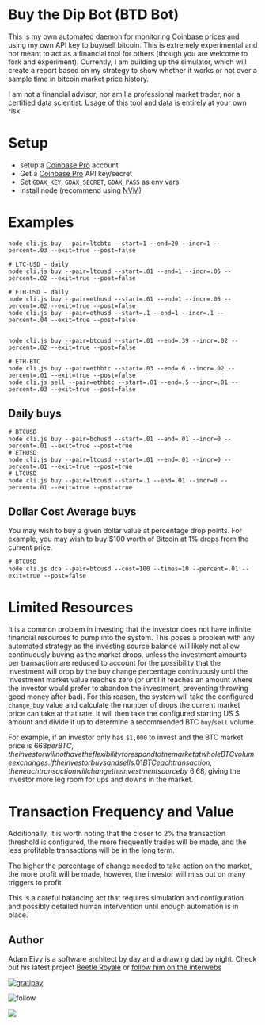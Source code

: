 [Coinbase]: https://www.coinbase.com/join/antic

# Buy the Dip Bot (BTD Bot)

This is my own automated daemon for monitoring [Coinbase][Coinbase] prices and using my own API key to buy/sell bitcoin.
This is extremely experimental and not meant to act as a financial tool for others (though you are welcome to fork and experiment).
Currently, I am building up the simulator, which will create a report based on my strategy to show whether it works or not over a sample time in bitcoin market price history.

I am not a financial advisor, nor am I a professional market trader, nor a certified data scientist. Usage of this tool and data is entirely at your own risk.

# Setup

* setup a [Coinbase Pro](https://pro.coinbase.com) account
* Get a [Coinbase Pro][Coinbase] API key/secret
* Set `GDAX_KEY`, `GDAX_SECRET`, `GDAX_PASS` as env vars
* install node (recommend using [NVM](https://github.com/creationix/nvm))

# Examples

```
node cli.js buy --pair=ltcbtc --start=1 --end=20 --incr=1 --percent=.03 --exit=true --post=false

# LTC-USD - daily
node cli.js buy --pair=ltcusd --start=.01 --end=1 --incr=.05 --percent=.02 --exit=true --post=false

# ETH-USD - daily
node cli.js buy --pair=ethusd --start=.01 --end=1 --incr=.05 --percent=.02 --exit=true --post=false
node cli.js buy --pair=ethusd --start=.1 --end=1 --incr=.1 --percent=.04 --exit=true --post=false


node cli.js buy --pair=btcusd --start=.01 --end=.39 --incr=.02 --percent=.02 --exit=true --post=false

# ETH-BTC
node cli.js buy --pair=ethbtc --start=.03 --end=.6 --incr=.02 --percent=.01 --exit=true --post=false 
node cli.js sell --pair=ethbtc --start=.01 --end=.5 --incr=.01 --percent=.03 --exit=true --post=false
```

## Daily buys
```
# BTCUSD
node cli.js buy --pair=bchusd --start=.01 --end=.01 --incr=0 --percent=.01 --exit=true --post=true
# ETHUSD
node cli.js buy --pair=ltcusd --start=.01 --end=.01 --incr=0 --percent=.01 --exit=true --post=true
# LTCUSD
node cli.js buy --pair=ltcusd --start=.1 --end=.01 --incr=0 --percent=.01 --exit=true --post=true
```


## Dollar Cost Average buys

You may wish to buy a given dollar value at percentage drop points. For example, you may wish to buy $100 worth of Bitcoin at 1% drops from the current price.
```
# BTCUSD
node cli.js dca --pair=btcusd --cost=100 --times=10 --percent=.01 --exit=true --post=false
```

# Limited Resources
It is a common problem in investing that the investor does not have infinite financial resources to pump into the system. This poses a problem with any automated strategy as the investing source balance will likely not allow continuously buying as the market drops, unless the investment amounts per transaction are reduced to account for the possibility that the investment will drop by the buy change percentage continuously until the investment market value reaches zero (or until it reaches an amount where the investor would prefer to abandon the investment, preventing throwing good money after bad).
For this reason, the system will take the configured `change_buy` value and calculate the number of drops the current market price can take at that rate. It will then take the configured starting US $ amount and divide it up to determine a recommended BTC `buy`/`sell` volume.

For example, if an investor only has `$1,000` to invest and the BTC market price is $668 per BTC, the investor will not have the flexibility to respond to the market at whole BTC volume exchanges. If the investor buys and sells .01BTC each transaction, then each transaction will change the investment source by ~$6.68, giving the investor more leg room for ups and downs in the market.

# Transaction Frequency and Value
Additionally, it is worth noting that the closer to 2% the transaction threshold is configured, the more frequently trades will be made, and the less profitable transactions will be in the long term.

The higher the percentage of change needed to take action on the market, the more profit will be made, however, the investor will miss out on many triggers to profit.

This is a careful balancing act that requires simulation and configuration and possibly detailed human intervention until enough automation is in place.

## Author

Adam Eivy is a software architect by day and a drawing dad by night. Check out his latest project [Beetle Royale](http://beetleroyale.com) or [follow him on the interwebs](http://adameivy.com)

[![gratipay](https://img.shields.io/gratipay/antic.svg?style=flat)](https://gratipay.com/antic)

![follow](https://img.shields.io/twitter/follow/antic.svg?style=social&label=Follow)

[![](https://www.coinbase.com/assets/buttons/donation_small-c2401ae30dd0ad6018deadfc4bb506bf56b5b7062738ee449bee97c4e80ec70c.png)](https://www.coinbase.com/checkouts/62b15a45f11194f8555884e200024616)
